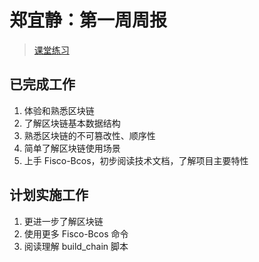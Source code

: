 # 郑宜静：第一周周报

> [课堂练习]()

## 已完成工作

1. 体验和熟悉区块链
2. 了解区块链基本数据结构
3. 熟悉区块链的不可篡改性、顺序性
4. 简单了解区块链使用场景
5. 上手 Fisco-Bcos，初步阅读技术文档，了解项目主要特性

## 计划实施工作

1. 更进一步了解区块链
2. 使用更多 Fisco-Bcos 命令
3. 阅读理解 build_chain 脚本
